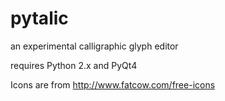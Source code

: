 # pytalic
an experimental calligraphic glyph editor

requires Python 2.x and PyQt4

Icons are from http://www.fatcow.com/free-icons